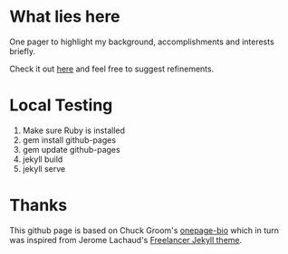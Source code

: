 # What lies here

One pager to highlight my background, accomplishments and interests briefly.

Check it out [here](https://saranshkg.github.io/) and feel free to suggest refinements.


# Local Testing
1. Make sure Ruby is installed
2. gem install github-pages
3. gem update github-pages
4. jekyll build
5. jekyll serve


# Thanks
This github page is based on Chuck Groom's [onepage-bio](https://github.com/chuckgroom/onepage-bio/) which in turn was inspired from Jerome Lachaud's [Freelancer Jekyll theme](https://github.com/jeromelachaud/freelancer-theme).
